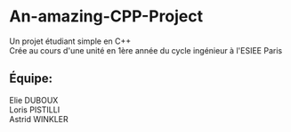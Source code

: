 # An-amazing-CPP-Project
Un projet étudiant simple en C++   
Crée au cours d'une unité en 1ère année du cycle ingénieur à l'ESIEE Paris

## Équipe:
Elie DUBOUX    
Loris PISTILLI    
Astrid WINKLER
